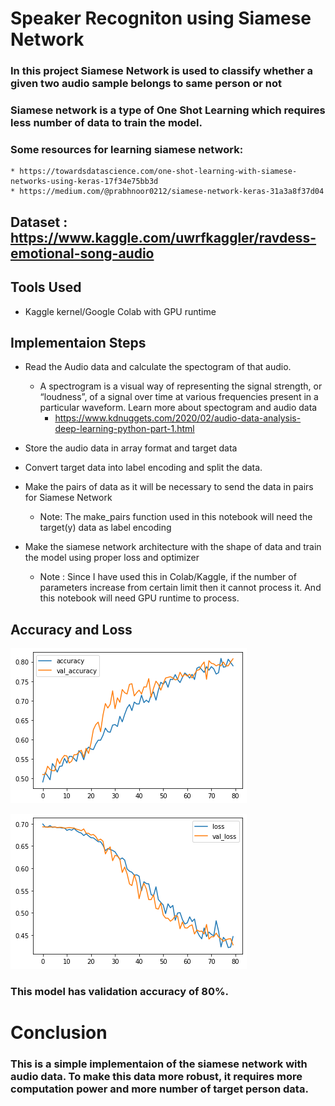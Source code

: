 # Speaker Recogniton using Siamese Network

### In this project Siamese Network is used to classify whether a given two audio sample belongs to same person or not

### Siamese network is a type of One Shot Learning which requires less number of data to train the model.
### Some resources for learning siamese network:
    * https://towardsdatascience.com/one-shot-learning-with-siamese-networks-using-keras-17f34e75bb3d
    * https://medium.com/@prabhnoor0212/siamese-network-keras-31a3a8f37d04

## Dataset :    https://www.kaggle.com/uwrfkaggler/ravdess-emotional-song-audio

## Tools Used
* Kaggle kernel/Google Colab with GPU runtime

## Implementaion Steps
* Read the Audio data  and calculate the spectogram of that audio.
    * A spectrogram is a visual way of representing the signal strength, or “loudness”, of a signal over time at various frequencies present in a particular waveform.
    Learn more about spectogram and audio data
        * https://www.kdnuggets.com/2020/02/audio-data-analysis-deep-learning-python-part-1.html

* Store the audio data in array format and target data
* Convert target data into label encoding and split the data.
*  Make the pairs of data as it will be necessary to send the data in pairs for Siamese Network
    * Note: The make_pairs function used in this notebook will need the target(y) data as label encoding

* Make the siamese network architecture with the shape of data and train the model using proper loss and optimizer

    * Note : Since I have used this in Colab/Kaggle, if the number of parameters increase from certain limit then it cannot process it. And this notebook will need GPU runtime to process.

## Accuracy and Loss

![Accuracy_graph](img/accuracy.png)


![Loss_graph](img/loss.png)

### This model has validation accuracy of 80%. 


# Conclusion

### This is a simple implementaion of the siamese network with audio data. To make this data more robust, it requires more computation power and more number of target person data. 
